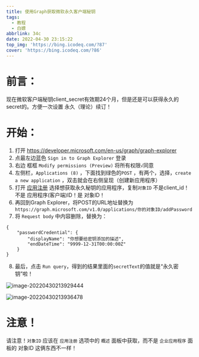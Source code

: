 ```yaml
---
title: 使用Graph获取微软永久客户端秘钥
tags:
  - 教程
  - 白嫖
abbrlink: 34c
date: 2022-04-30 23:15:22
top_img: 'https://bing.icodeq.com/?87'
cover: 'https://bing.icodeq.com/?86'
---
```


# 前言：

现在微软客户端秘钥client_secret有效期24个月，但是还是可以获得永久的secret的。方便一次设置 永久（理论）续订！

# 开始：

1. 打开 https://developer.microsoft.com/en-us/graph/graph-explorer
2. 点最左边蓝色 `Sign in to Graph Explorer` 登录
3. 右边 框框 `Modify permissions (Preview)` 将所有权限`√`同意
4. 左侧栏，`Applications (8)` ，下面找到绿色的`POST` ，有两个，选择，`create a new application` ，双击就会在右侧呈现（创建新应用程序）
5. 打开 [应用注册](https://portal.azure.com/#blade/Microsoft_AAD_RegisteredApps/ApplicationsListBlade) 选择想获取永久秘钥的应用程序，复制`对象ID` 不是client_id！不是 应用程序(客户端)ID！是 对象ID！
6. 再回到Graph Explorer，将POST的URL地址替换为 `https://graph.microsoft.com/v1.0/applications/你的对象ID/addPassword` 
7. 将 `Request body` 中内容删除，替换为：

```
{
	"passwordCredential": {
		"displayName": "你想要给密钥添加的描述",
		"endDateTime": "9999-12-31T00:00:00Z"
	}
}
```
8. 最后，点击 `Run query`，得到的结果里面的`secretText`的值就是“永久密钥”啦！

![image-20220430213929444](https://img.pighog.repl.co/2022/04/image-20220430213929444.png)

![image-20220430213936478](https://img.pighog.repl.co/2022/04/image-20220430213936478.png)

# 注意！

请注意！`对象ID` 应该在 `应用注册` 选项中的 `概述` 面板中获取，而不是 `企业应用程序` 面板的 对象ID 这俩东西不一样！
